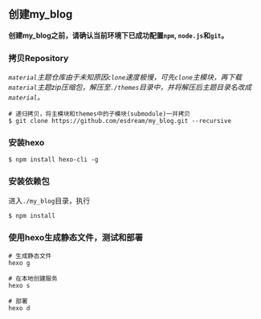 ## 创建my_blog

**创建my_blog之前，请确认当前环境下已成功配置`npm`, `node.js`和`git`。**

### 拷贝Repository

*`material`主题仓库由于未知原因`clone`速度极慢，可先`clone`主模块，再下载`material`主题zip压缩包，解压至`./themes`目录中，并将解压后主题目录名改成`material`。*
```shell
# 递归拷贝，将主模块和themes中的子模块(submodule)一并拷贝
$ git clone https://github.com/esdream/my_blog.git --recursive  
```

### 安装hexo
```shell
$ npm install hexo-cli -g
```

### 安装依赖包
进入`./my_blog`目录，执行
```shell
$ npm install
```

### 使用hexo生成静态文件，测试和部署
```shell
# 生成静态文件
hexo g

# 在本地创建服务
hexo s

# 部署
hexo d
```
